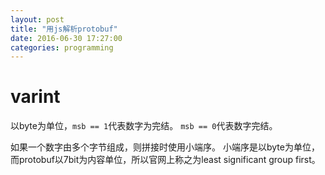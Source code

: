 ```yaml
---
layout: post
title: "用js解析protobuf"
date: 2016-06-30 17:27:00
categories: programming
---
```


# varint

以byte为单位，`msb == 1`代表数字为完结。
`msb == 0`代表数字完结。

如果一个数字由多个字节组成，则拼接时使用小端序。
小端序是以byte为单位，而protobuf以7bit为内容单位，所以官网上称之为least significant group first。

